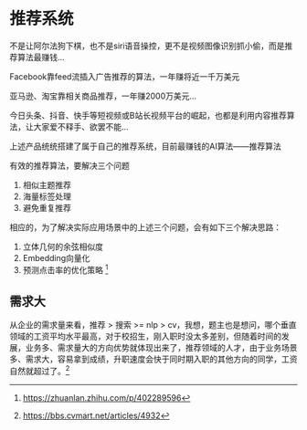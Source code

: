 # 推荐系统

不是让阿尔法狗下棋，也不是siri语音操控，更不是视频图像识别抓小偷，而是推荐算法最赚钱…

Facebook靠feed流插入广告推荐的算法，一年赚将近一千万美元

亚马逊、淘宝靠相关商品推荐，一年赚2000万美元…

今日头条、抖音、快手等短视频或B站长视频平台的崛起，也都是利用内容推荐算法，让大家爱不释手、欲罢不能…

上述产品统统搭建了属于自己的推荐系统，目前最赚钱的AI算法——推荐算法

有效的推荐算法，要解决三个问题

1. 相似主题推荐
2. 海量标签处理
3. 避免重复推荐

相应的，为了解决实际应用场景中的上述三个问题，会有如下三个解决思路：

1. 立体几何的余弦相似度
2. Embedding向量化
3. 预测点击率的优化策略 [^1]

## 需求大

从企业的需求量来看，推荐 > 搜索 >= nlp > cv，我想，题主也是想问，哪个垂直领域的工资平均水平最高，对于校招生，刚入职时没太多差别，但随着时间的发展，业务多、需求量大的方向优势就体现出来了，推荐领域的人才，由于业务场景多、需求大，容易拿到成绩，升职速度会快于同时期入职的其他方向的同学，工资自然就超过了。[^2]

[^1]: https://zhuanlan.zhihu.com/p/402289596
[^2]: https://bbs.cvmart.net/articles/4932
